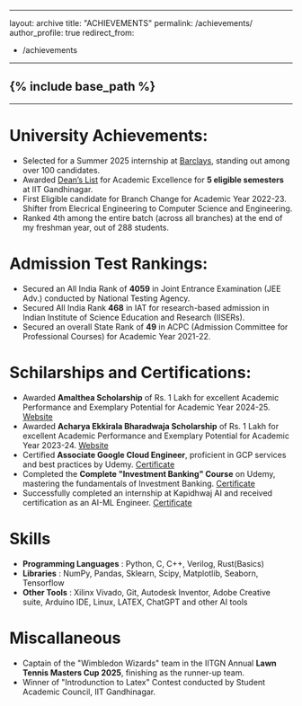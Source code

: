  ---
layout: archive
title: "ACHIEVEMENTS"
permalink: /achievements/
author_profile: true
redirect_from:
  - /achievements
---

{% include base_path %}
-----
-----


University Achievements:
======
* Selected for a Summer 2025 internship at  [Barclays](https://www.barclays.in/), standing out among over 100 candidates.
* Awarded [Dean’s List](https://www.iitgn.ac.in/students/deanslist) for Academic Excellence for **5 eligible semesters** at IIT Gandhinagar.
* First Eligible candidate for Branch Change for Academic Year 2022-23. Shifter from Elecrical Engineering to Computer Science and Engineering.
* Ranked 4th among the entire batch (across all branches) at the end of my freshman year, out of 288 students.
 
Admission Test Rankings:
======
* Secured an All India Rank of **4059** in Joint Entrance Examination (JEE Adv.) conducted by National Testing Agency.
* Secured All India Rank **468** in IAT for research-based admission in Indian Institute of Science Education and Research (IISERs).
* Secured an overall State Rank of **49** in ACPC (Admission Committee for Professional Courses) for Academic Year 2021-22.

Schilarships and Certifications:
=====
* Awarded **Amalthea Scholarship** of Rs. 1 Lakh for excellent Academic Performance and Exemplary Potential for Academic Year 2024-25. [Website](https://iitgn.ac.in/students/scholarships/Amalthea)
* Awarded **Acharya Ekkirala Bharadwaja Scholarship** of Rs. 1 Lakh for excellent Academic Performance and Exemplary Potential for Academic Year 2023-24. [Website](https://iitgn.ac.in/students/scholarships/Acharya-Ekkirala-Bharadwaja-Scholarship)
* Certified **Associate Google Cloud Engineer**, proficient in GCP services and best practices by Udemy. [Certificate](https://www.udemy.com/certificate/UC-b5a53396-ff92-4d48-aa8f-d44e43540f34/)
* Completed the **Complete "Investment Banking" Course** on Udemy, mastering the fundamentals of Investment Banking. [Certificate](https://www.udemy.com/certificate/UC-94b35d82-3f17-493b-b512-65497ff0d7ea/)
* Successfully completed an internship at Kapidhwaj AI and received certification as an AI-ML Engineer. [Certificate](/files/CertificateKapidhwaj.png)

Skills
======
* __Programming Languages__ : Python, C, C++, Verilog, Rust(Basics)
* __Libraries__ : NumPy, Pandas, Sklearn, Scipy, Matplotlib, Seaborn, Tensorflow
* __Other Tools__ : Xilinx Vivado, Git, Autodesk Inventor, Adobe Creative suite, Arduino IDE, Linux, LATEX, ChatGPT and other AI tools

Miscallaneous
======
<!-- * Solved over 3000+ questions on platforms like [LeetCode](https://leetcode.com/u/aditya-me13/) and [GeekforGeeks](https://www.geeksforgeeks.org/user/aditya_me13/) combined with an average acceptance rate of more than 70%. -->
* Captain of the "Wimbledon Wizards" team in the IITGN Annual **Lawn Tennis Masters Cup 2025**, finishing as the runner-up team.
* Winner of "Introdunction to Latex" Contest conducted by Student Academic Council, IIT Gandhinagar.

<!-- Projects:
======
  <ul>{% for post in site.teaching reversed %}
    {% include archive-single-cv.html %}
  {% endfor %}</ul> -->
  

<!-- Publications
======
  <ul>{% for post in site.publications reversed %}
    {% include archive-single-cv.html %}
  {% endfor %}</ul>
  
Talks
======
  <ul>{% for post in site.talks reversed %}
    {% include archive-single-talk-cv.html  %}
  {% endfor %}</ul>
  
  
Service and leadership
======
* Currently signed in to 43 different slack teams -->
